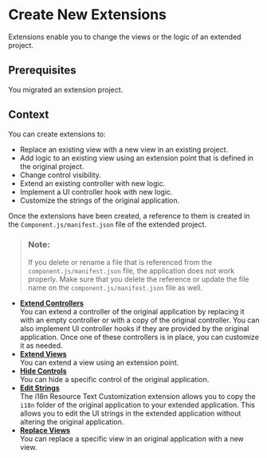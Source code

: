 <!-- loio06b93dc3bd0d4ee1b3a5da903d3a1daa -->

# Create New Extensions

Extensions enable you to change the views or the logic of an extended project.



<a name="loio06b93dc3bd0d4ee1b3a5da903d3a1daa__prereq_tfw_qcp_bwb"/>

## Prerequisites

You migrated an extension project.



## Context

You can create extensions to:

-   Replace an existing view with a new view in an existing project.
-   Add logic to an existing view using an extension point that is defined in the original project.
-   Change control visibility.
-   Extend an existing controller with new logic.
-   Implement a UI controller hook with new logic.
-   Customize the strings of the original application.

Once the extensions have been created, a reference to them is created in the `Component.js/manifest.json` file of the extended project.

> ### Note:  
> If you delete or rename a file that is referenced from the `component.js/manifest.json` file, the application does not work properly. Make sure that you delete the reference or update the file name on the `component.js/manifest.json` file as well.

-   **[Extend Controllers](extend-controllers-13fcc2a.md "You can extend a controller of the original application by replacing it with an empty
		controller or with a copy of the original controller. You can also implement UI controller
		hooks if they are provided by the original application. Once one of these controllers is in
		place, you can customize it as needed.")**  
You can extend a controller of the original application by replacing it with an empty controller or with a copy of the original controller. You can also implement UI controller hooks if they are provided by the original application. Once one of these controllers is in place, you can customize it as needed.
-   **[Extend Views](extend-views-f2f471d.md "You can extend a view using an extension point.")**  
You can extend a view using an extension point.
-   **[Hide Controls](hide-controls-0e044a3.md "You can hide a specific control of the original application.")**  
You can hide a specific control of the original application.
-   **[Edit Strings](edit-strings-d90686f.md "The i18n Resource Text Customization extension allows you to copy the
			i18n folder of the original application to your extended
		application. This allows you to edit the UI strings in the extended application without
		altering the original application.")**  
The i18n Resource Text Customization extension allows you to copy the `i18n` folder of the original application to your extended application. This allows you to edit the UI strings in the extended application without altering the original application.
-   **[Replace Views](replace-views-57beb9e.md "You can replace a specific view in an original application with a new
		view.")**  
You can replace a specific view in an original application with a new view.

